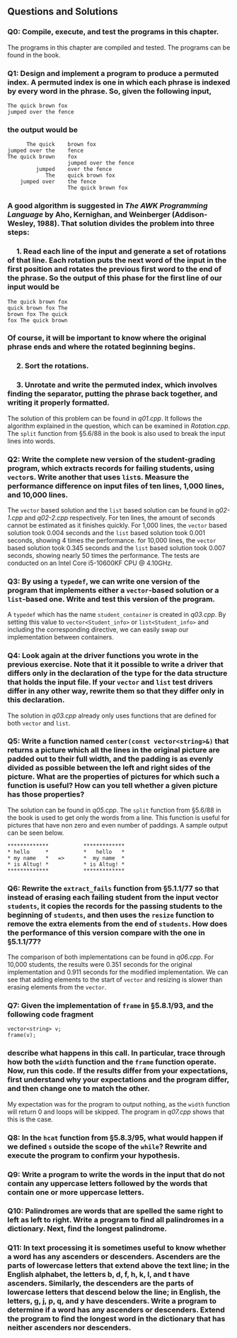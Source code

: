 ## Questions and Solutions

### Q0: Compile, execute, and test the programs in this chapter.
The programs in this chapter are compiled and tested. The programs can be found in the book.

### Q1: Design and implement a program to produce a permuted index. A permuted index is one in which each phrase is indexed by every word in the phrase. So, given the following input,
```
The quick brown fox
jumped over the fence
```
### the output would be
```
      The quick    brown fox
jumped over the    fence
The quick brown    fox
                   jumped over the fence
         jumped    over the fence
            The    quick brown fox
    jumped over    the fence
                   The quick brown fox
```
### A good algorithm is suggested in *The AWK Programming Language* by Aho, Kernighan, and Weinberger (Addison-Wesley, 1988). That solution divides the problem into three steps:

### &emsp; 1. Read each line of the input and generate a set of rotations of that line. Each rotation puts the next word of the input in the first position and rotates the previous first word to the end of the phrase. So the output of this phase for the first line of our input would be
```
The quick brown fox
quick brown fox The
brown fox The quick
fox The quick brown
```
### Of course, it will be important to know where the original phrase ends and where the rotated beginning begins.
### &emsp; 2. Sort the rotations.
### &emsp; 3. Unrotate and write the permuted index, which involves finding the separator, putting the phrase back together, and writing it properly formatted.
The solution of this problem can be found in *q01.cpp*. It follows the algorithm explained in the question, which can be examined in *Rotation.cpp*. The `split` function from §5.6/88 in the book is also used to break the input lines into words.

### Q2: Write the complete new version of the student-grading program, which extracts records for failing students, using `vector`s. Write another that uses `list`s. Measure the performance difference on input files of ten lines, 1,000 lines, and 10,000 lines.
The `vector` based solution and the `list` based solution can be found in *q02-1.cpp* and *q02-2.cpp* respectively. For ten lines, the amount of seconds cannot be estimated as it finishes quickly. For 1,000 lines, the `vector` based solution took 0.004 seconds and the `list` based solution took 0.001 seconds, showing 4 times the performance. for 10,000 lines, the `vector` based solution took 0.345 seconds and the `list` based solution took 0.007 seconds, showing nearly 50 times the performance. The tests are conducted on an Intel Core i5-10600KF CPU @ 4.10GHz.

### Q3: By using a `typedef`, we can write one version of the program that implements either a `vector`-based solution or a `list`-based one. Write and test this version of the program.
A `typedef` which has the name `student_container` is created in *q03.cpp*. By setting this value to `vector<Student_info>` or `list<Student_info>` and including the corresponding directive, we can easily swap our implementation between containers.

### Q4: Look again at the driver functions you wrote in the previous exercise. Note that it it possible to write a driver that differs only in the declaration of the type for the data structure that holds the input file. If your `vector` and `list` test drivers differ in any other way, rewrite them so that they differ only in this declaration.
The solution in *q03.cpp* already only uses functions that are defined for both `vector` and `list`.

### Q5: Write a function named `center(const vector<string>&)` that returns a picture which all the lines in the original picture are padded out to their full width, and the padding is as evenly divided as possible between the left and right sides of the picture. What are the properties of pictures for which such a function is useful? How can you tell whether a given picture has those properties?
The solution can be found in *q05.cpp*. The `split` function from §5.6/88 in the book is used to get only the words from a line. This function is useful for pictures that have non zero and even number of paddings. A sample output can be seen below.
```
*************           *************
* hello     *           *   hello   *
* my name   *   =>      *  my name  *
* is Altug! *           * is Altug! *
*************           *************
```

### Q6: Rewrite the `extract_fails` function from §5.1.1/77 so that instead of erasing each failing student from the input vector `students`, it copies the records for the passing students to the beginning of `students`, and then uses the `resize` function to remove the extra elements from the end of `students`. How does the performance of this version compare with the one in §5.1.1/77?
The comparison of both implementations can be found in *q06.cpp*. For 10,000 students, the results were 0.351 seconds for the original implementation and 0.911 seconds for the modified implementation. We can see that adding elements to the start of `vector` and resizing is slower than erasing elements from the `vector`.

### Q7: Given the implementation of `frame` in §5.8.1/93, and the following code fragment
```
vector<string> v;
frame(v);
```
### describe what happens in this call. In particular, trace through how both the `width` function and the `frame` function operate. Now, run this code. If the results differ from your expectations, first understand why your expectations and the program differ, and then change one to match the other.
My expectation was for the program to output nothing, as the `width` function will return 0 and loops will be skipped. The program in *q07.cpp* shows that this is the case.

### Q8: In the `hcat` function from §5.8.3/95, what would happen if we defined `s` outside the scope of the `while`? Rewrite and execute the program to confirm your hypothesis.

### Q9: Write a program to write the words in the input that do not contain any uppercase letters followed by the words that contain one or more uppercase letters.

### Q10: Palindromes are words that are spelled the same right to left as left to right. Write a program to find all palindromes in a dictionary. Next, find the longest palindrome.

### Q11: In text processing it is sometimes useful to know whether a word has any ascenders or descenders. Ascenders are the parts of lowercase letters that extend above the text line; in the English alphabet, the letters b, d, f, h, k, l, and t have ascenders. Similarly, the descenders are the parts of lowercase letters that descend below the line; in English, the letters, g, j, p, q, and y have descenders. Write a program to determine if a word has any ascenders or descenders. Extend the program to find the longest word in the dictionary that has neither ascenders nor descenders.